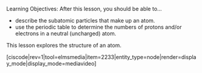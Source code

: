 Learning Objectives: After this lesson, you should be able to…

*   describe the subatomic particles that make up an atom.
*   use the periodic table to determine the numbers of protons and/or electrons in a neutral (uncharged) atom.

This lesson explores the structure of an atom.

[ciscode|rev=1|tool=elmsmedia|item=2233|entity_type=node|render=display_mode|display_mode=mediavideo]